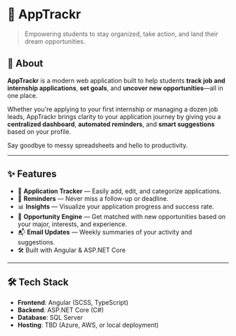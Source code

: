 # 📌 AppTrackr

> Empowering students to stay organized, take action, and land their dream opportunities.

## 🚀 About

**AppTrackr** is a modern web application built to help students **track job and internship applications**, **set goals**, and **uncover new opportunities**—all in one place.

Whether you're applying to your first internship or managing a dozen job leads, AppTrackr brings clarity to your application journey by giving you a **centralized dashboard**, **automated reminders**, and **smart suggestions** based on your profile.

Say goodbye to messy spreadsheets and hello to productivity.

---

## ✨ Features

- 📝 **Application Tracker** — Easily add, edit, and categorize applications.
- 📅 **Reminders** — Never miss a follow-up or deadline.
- 📊 **Insights** — Visualize your application progress and success rate.
- 🧠 **Opportunity Engine** — Get matched with new opportunities based on your major, interests, and experience.
- 📬 **Email Updates** — Weekly summaries of your activity and suggestions.
- 🛠️ Built with Angular & ASP.NET Core

---

## 🛠️ Tech Stack

- **Frontend**: Angular (SCSS, TypeScript)
- **Backend**: ASP.NET Core (C#)
- **Database**: SQL Server
- **Hosting**: TBD (Azure, AWS, or local deployment)
